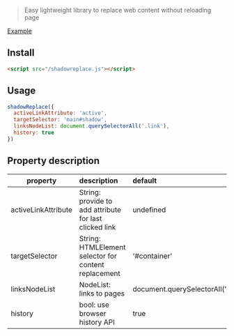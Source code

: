 > Easy lightweight library to replace web content without reloading page

[Example](https://an3park.github.io/shadowreplace)

## Install

```html
<script src="/shadowreplace.js"></script>
```

## Usage

```js
shadowReplace({
  activeLinkAttribute: 'active',
  targetSelector: 'main#shadow',
  linksNodeList: document.querySelectorAll('.link'),
  history: true
})
```

## Property description

| property            | description                                            | default                            |
| ------------------- | :----------------------------------------------------- | :--------------------------------- |
| activeLinkAttribute | String: provide to add attribute for last clicked link | undefined                          |
| targetSelector      | String: HTMLElement selector for content replacement   | '#container'                       |
| linksNodeList       | NodeList: links to pages                               | document.querySelectorAll('.link') |
| history             | bool: use browser history API                          | true                               |
